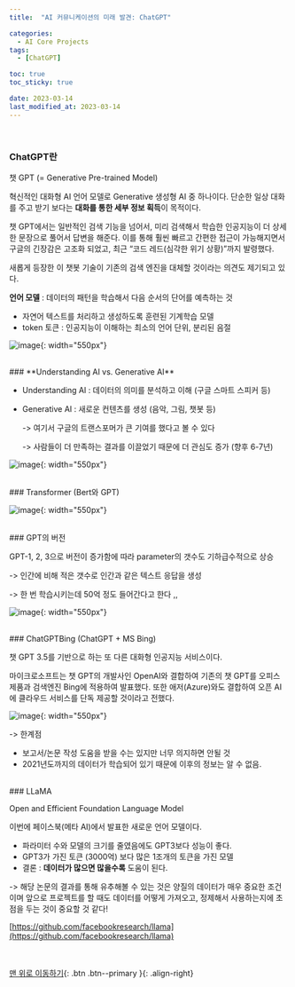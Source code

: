 ```yaml
---
title:  "AI 커뮤니케이션의 미래 발견: ChatGPT" 

categories:
  - AI Core Projects
tags:
  - [ChatGPT]

toc: true
toc_sticky: true

date: 2023-03-14
last_modified_at: 2023-03-14
---
```


<br/> 

### ChatGPT란

챗 GPT (= Generative Pre-trained Model)

혁신적인 대화형 AI 언어 모델로 Generative 생성형 AI 중 하나이다. 단순한 일상 대화를 주고 받기 보다는 **대화를 통한 세부 정보 획득**이 목적이다. 

챗 GPT에서는 일반적인 검색 기능을 넘어서, 미리 검색해서 학습한 인공지능이 더 상세한 문장으로 풀어서 답변을 해준다. 이를 통해 훨씬 빠르고 간편한 접근이 가능해지면서 구글의 긴장감은 고조화 되었고, 최근 “코드 레드(심각한 위기 상황)”까지 발령했다. 

새롭게 등장한 이 챗봇 기술이 기존의 검색 엔진을 대체할 것이라는 의견도 제기되고 있다. 

**언어 모델** : 데이터의 패턴을 학습해서 다음 순서의 단어를 예측하는 것 

- 자연어 텍스트를 처리하고 생성하도록 훈련된 기계학습 모델
- token 토큰 : 인공지능이 이해하는 최소의 언어 단위, 분리된 음절

![image](https://user-images.githubusercontent.com/86834982/224891856-8e0e13fa-2ede-45c5-9289-53c3b76bba60.png){: width="550px"}  


<br/> 
### **Understanding AI vs. Generative AI**

- Understanding AI : 데이터의 의미를 분석하고 이해 (구글 스마트 스피커 등)
- Generative AI : 새로운 컨텐츠를 생성 (음악, 그림, 챗봇 등)
    
    -> 여기서 구글의 트랜스포머가 큰 기여를 했다고 볼 수 있다
    
    -> 사람들이 더 만족하는 결과를 이끌었기 때문에 더 관심도 증가 (향후 6-7년)
    

![image](https://user-images.githubusercontent.com/86834982/224891881-114e1cd6-2f76-4dde-b455-5ba1a9533893.png){: width="550px"}  


<br/> 
### Transformer (Bert와 GPT)

![image](https://user-images.githubusercontent.com/86834982/224891934-31243a02-a91b-437f-bf3f-6bca60fb911a.png){: width="550px"}  


<br/> 
### GPT의 버전

GPT-1, 2, 3으로 버전이 증가함에 따라 parameter의 갯수도 기하급수적으로 상승 

-> 인간에 비해 적은 갯수로 인간과 같은 텍스트 응답을 생성 

-> 한 번 학습시키는데 50억 정도 들어간다고 한다 ,, 

![image](https://user-images.githubusercontent.com/86834982/224891948-b6c6f5b4-a456-477f-9a20-0f2df040d4d9.png){: width="550px"}  


<br/> 
### ChatGPTBing (ChatGPT + MS Bing)

챗 GPT 3.5를 기반으로 하는 또 다른 대화형 인공지능 서비스이다. 

마이크로소프트는 챗 GPT의 개발사인 OpenAI와 결합하여 기존의 챗 GPT를 오피스 제품과 검색엔진 Bing에 적용하여 발표했다. 또한 애저(Azure)와도 결합하여 오픈 AI에 클라우드 서비스를 단독 제공할 것이라고 전했다. 

![image](https://user-images.githubusercontent.com/86834982/224892015-a9138657-6b20-4f2f-9731-a7d29b3f15e6.png){: width="550px"}  

-> 한계점

- 보고서/논문 작성 도움을 받을 수는 있지만 너무 의지하면 안될 것
- 2021년도까지의 데이터가 학습되어 있기 때문에 이후의 정보는 알 수 없음.


<br/> 
### LLaMA

Open and Efficient Foundation Language Model 

이번에 페이스북(메타 AI)에서 발표한 새로운 언어 모델이다. 

- 파라미터 수와 모델의 크기를 줄였음에도 GPT3보다 성능이 좋다.
- GPT3가 가진 토큰 (3000억) 보다 많은 1조개의 토큰을 가진 모델
- 결론 : **데이터가 많으면 많을수록** 도움이 된다.

-> 해당 논문의 결과를 통해 유추해볼 수 있는 것은 양질의 데이터가 매우 중요한 조건이며 앞으로 프로젝트를 할 때도 데이터를 어떻게 가져오고, 정제해서 사용하는지에 초점을 두는 것이 중요할 것 같다!

[https://github.com/facebookresearch/llama](https://github.com/facebookresearch/llama)




<br/><br/>
[맨 위로 이동하기](#){: .btn .btn--primary }{: .align-right}

